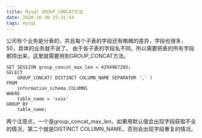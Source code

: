 ```yaml
---
title: Mysql GROUP_CONCAT方法
date: 2020-10-30 15:31:54
tags: mysql
---
```


公司有个业务是分表的，并且每个子表的字段还有略微的差异，字段也很多，50，具体的业务就不说了。
由于各子表的字段名不同，所以需要把表的所有字段都捞出来，这里就需要用到GROUP_CONCAT方法。

```
SET SESSION group_concat_max_len = 4294967295;
SELECT
    GROUP_CONCAT( DISTINCT COLUMN_NAME SEPARATOR ',' )
FROM
    information_schema.COLUMNS
WHERE
    table_name = 'xxxx'
GROUP BY
    table_name;
```

两个注意点，一个是group_concat_max_len，如果用默认值会出现字段获取不全的情况，第二个就是DISTINCT COLUMN_NAME，否则会出现字段重复的情况。